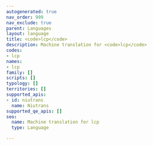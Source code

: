 ```yaml
---
autogenerated: true
nav_order: 999
nav_exclude: true
parent: Languages
layout: language
title: <code>lcp</code>
description: Machine translation for <code>lcp</code>
codes:
- lcp
names:
- lcp
family: []
scripts: []
typology: []
territories: []
supported_apis:
- id: niutrans
  name: Niutrans
supported_qe_apis: []
seo:
  name: Machine translation for lcp
  type: Language

---
```


